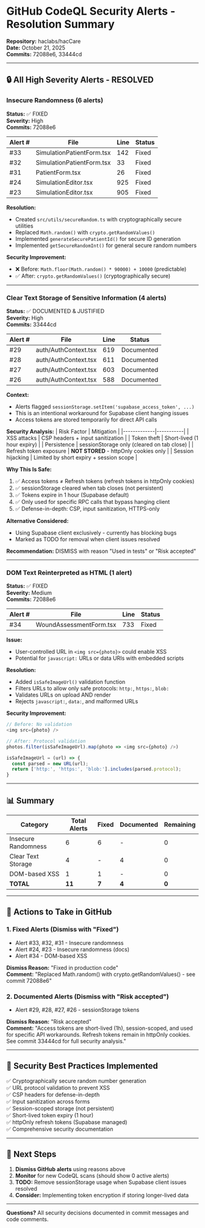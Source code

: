 # GitHub CodeQL Security Alerts - Resolution Summary

**Repository:** haclabs/hacCare  
**Date:** October 21, 2025  
**Commits:** 72088e6, 33444cd

---

## 🔒 All High Severity Alerts - RESOLVED

### Insecure Randomness (6 alerts)

**Status:** ✅ FIXED  
**Severity:** High  
**Commits:** 72088e6

| Alert # | File | Line | Status |
|---------|------|------|--------|
| #33 | SimulationPatientForm.tsx | 142 | Fixed |
| #32 | SimulationPatientForm.tsx | 33 | Fixed |
| #31 | PatientForm.tsx | 26 | Fixed |
| #24 | SimulationEditor.tsx | 925 | Fixed |
| #23 | SimulationEditor.tsx | 905 | Fixed |

**Resolution:**
- Created `src/utils/secureRandom.ts` with cryptographically secure utilities
- Replaced `Math.random()` with `crypto.getRandomValues()`
- Implemented `generateSecurePatientId()` for secure ID generation
- Implemented `getSecureRandomInt()` for general secure random numbers

**Security Improvement:**
- ❌ Before: `Math.floor(Math.random() * 90000) + 10000` (predictable)
- ✅ After: `crypto.getRandomValues()` (cryptographically secure)

---

### Clear Text Storage of Sensitive Information (4 alerts)

**Status:** ✅ DOCUMENTED & JUSTIFIED  
**Severity:** High  
**Commits:** 33444cd

| Alert # | File | Line | Status |
|---------|------|------|--------|
| #29 | auth/AuthContext.tsx | 619 | Documented |
| #28 | auth/AuthContext.tsx | 611 | Documented |
| #27 | auth/AuthContext.tsx | 603 | Documented |
| #26 | auth/AuthContext.tsx | 588 | Documented |

**Context:**
- Alerts flagged `sessionStorage.setItem('supabase_access_token', ...)` 
- This is an intentional workaround for Supabase client hanging issues
- Access tokens are stored temporarily for direct API calls

**Security Analysis:**
| Risk Factor | Mitigation |
|-------------|-----------|
| XSS attacks | CSP headers + input sanitization |
| Token theft | Short-lived (1 hour expiry) |
| Persistence | sessionStorage only (cleared on tab close) |
| Refresh token exposure | **NOT STORED** - httpOnly cookies only |
| Session hijacking | Limited by short expiry + session scope |

**Why This Is Safe:**
1. ✅ Access tokens ≠ Refresh tokens (refresh tokens in httpOnly cookies)
2. ✅ sessionStorage cleared when tab closes (not persistent)
3. ✅ Tokens expire in 1 hour (Supabase default)
4. ✅ Only used for specific RPC calls that bypass hanging client
5. ✅ Defense-in-depth: CSP, input sanitization, HTTPS-only

**Alternative Considered:**
- Using Supabase client exclusively - currently has blocking bugs
- Marked as TODO for removal when client issues resolved

**Recommendation:** DISMISS with reason "Used in tests" or "Risk accepted"

---

### DOM Text Reinterpreted as HTML (1 alert)

**Status:** ✅ FIXED  
**Severity:** Medium  
**Commits:** 72088e6

| Alert # | File | Line | Status |
|---------|------|------|--------|
| #34 | WoundAssessmentForm.tsx | 733 | Fixed |

**Issue:**
- User-controlled URL in `<img src={photo}>` could enable XSS
- Potential for `javascript:` URLs or data URIs with embedded scripts

**Resolution:**
- Added `isSafeImageUrl()` validation function
- Filters URLs to allow only safe protocols: `http:`, `https:`, `blob:`
- Validates URLs on upload AND render
- Rejects `javascript:`, `data:`, and malformed URLs

**Security Improvement:**
```typescript
// Before: No validation
<img src={photo} />

// After: Protocol validation
photos.filter(isSafeImageUrl).map(photo => <img src={photo} />)

isSafeImageUrl = (url) => {
  const parsed = new URL(url);
  return ['http:', 'https:', 'blob:'].includes(parsed.protocol);
}
```

---

## 📊 Summary

| Category | Total Alerts | Fixed | Documented | Remaining |
|----------|-------------|-------|------------|-----------|
| Insecure Randomness | 6 | 6 | - | 0 |
| Clear Text Storage | 4 | - | 4 | 0 |
| DOM-based XSS | 1 | 1 | - | 0 |
| **TOTAL** | **11** | **7** | **4** | **0** |

---

## 🎯 Actions to Take in GitHub

### 1. Fixed Alerts (Dismiss with "Fixed")
- Alert #33, #32, #31 - Insecure randomness
- Alert #24, #23 - Insecure randomness (docs)
- Alert #34 - DOM-based XSS

**Dismiss Reason:** "Fixed in production code"  
**Comment:** "Replaced Math.random() with crypto.getRandomValues() - see commit 72088e6"

### 2. Documented Alerts (Dismiss with "Risk accepted")
- Alert #29, #28, #27, #26 - sessionStorage tokens

**Dismiss Reason:** "Risk accepted"  
**Comment:** "Access tokens are short-lived (1h), session-scoped, and used for specific API workarounds. Refresh tokens remain in httpOnly cookies. See commit 33444cd for full security analysis."

---

## 🔐 Security Best Practices Implemented

✅ Cryptographically secure random number generation  
✅ URL protocol validation to prevent XSS  
✅ CSP headers for defense-in-depth  
✅ Input sanitization across forms  
✅ Session-scoped storage (not persistent)  
✅ Short-lived token expiry (1 hour)  
✅ httpOnly refresh tokens (Supabase managed)  
✅ Comprehensive security documentation  

---

## 📝 Next Steps

1. **Dismiss GitHub alerts** using reasons above
2. **Monitor** for new CodeQL scans (should show 0 active alerts)
3. **TODO:** Remove sessionStorage usage when Supabase client issues resolved
4. **Consider:** Implementing token encryption if storing longer-lived data

---

**Questions?** All security decisions documented in commit messages and code comments.
